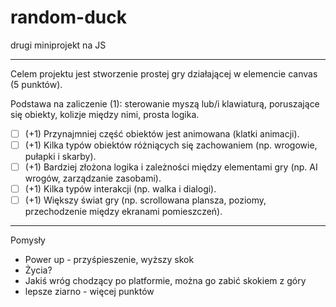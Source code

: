 # random-duck
drugi miniprojekt na JS
___________________
Celem projektu jest stworzenie prostej gry działającej w elemencie canvas (5 punktów).

Podstawa na zaliczenie (1): sterowanie myszą lub/i klawiaturą, poruszające się obiekty, kolizje między nimi, prosta logika.
 - [ ] (+1) Przynajmniej część obiektów jest animowana (klatki animacji).
 - [ ] (+1) Kilka typów obiektów różniących się zachowaniem (np. wrogowie, pułapki i skarby).
 - [ ] (+1) Bardziej złożona logika i zależności między elementami gry (np. AI wrogów, zarządzanie zasobami).
 - [ ] (+1) Kilka typów interakcji (np. walka i dialogi).
 - [ ] (+1) Większy świat gry (np. scrollowana plansza, poziomy, przechodzenie między ekranami pomieszczeń).
 ________________



Pomysły 
 * Power up - przyśpieszenie, wyższy skok
 * Życia?
 * Jakiś wróg chodzący po platformie, można go zabić skokiem z góry
 * lepsze ziarno - więcej punktów 